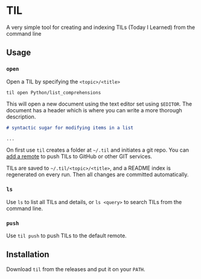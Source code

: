 # TIL

A very simple tool for creating and indexing TILs (Today I Learned) from the command line

## Usage

### `open`

Open a TIL by specifying the `<topic>/<title>`

```shell
til open Python/list_comprehensions
```

This will open a new document using the text editor set using `$EDITOR`. The document has a header which is where you can write a more thorough description.

```markdown
# syntactic sugar for modifying items in a list

...
```

On first use `til` creates a folder at `~/.til` and initiates a git repo. You can [add a remote](https://help.github.com/en/github/importing-your-projects-to-github/adding-an-existing-project-to-github-using-the-command-line) to push TILs to GitHub or other GIT services.

TILs are saved to `~/.til/<topic>/<title>`, and a README index is regenerated on every run. Then all changes are committed automatically.

### `ls`

Use `ls` to list all TILs and details, or `ls <query>` to search TILs from the command line.

### `push`

Use `til push` to push TILs to the default remote.

## Installation

Download `til` from the releases and put it on your `PATH`.
